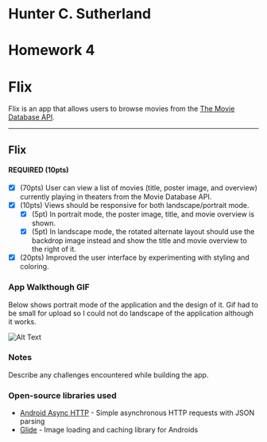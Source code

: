 # Hunter C. Sutherland
# Homework 4

# Flix
Flix is an app that allows users to browse movies from the [The Movie Database API](http://docs.themoviedb.apiary.io/#).

---

## Flix

#### REQUIRED (10pts)
- [x] (70pts) User can view a list of movies (title, poster image, and overview) currently playing in theaters from the Movie Database API.
- [x] (10pts) Views should be responsive for both landscape/portrait mode.
   - [x] (5pt) In portrait mode, the poster image, title, and movie overview is shown.
   - [x] (5pt) In landscape mode, the rotated alternate layout should use the backdrop image instead and show the title and movie overview to the right of it.
- [x] (20pts) Improved the user interface by experimenting with styling and coloring.

### App Walkthough GIF
Below shows portrait mode of the application and the design of it. Gif had to be small for upload so I could not do landscape of the application
although it works.

![Alt Text](https://media.giphy.com/media/d6l46JAfGHaKu7kErL/giphy.gif)

### Notes
Describe any challenges encountered while building the app.

### Open-source libraries used

- [Android Async HTTP](https://github.com/codepath/CPAsyncHttpClient) - Simple asynchronous HTTP requests with JSON parsing
- [Glide](https://github.com/bumptech/glide) - Image loading and caching library for Androids

